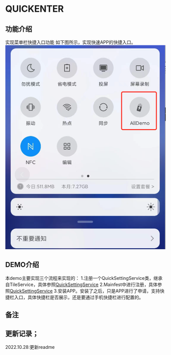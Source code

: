 # QUICKENTER

## 功能介绍
实现菜单栏快捷入口功能
如下图所示，实现快速APP的快捷入口。
![image](picture/QUICKENTER.png)

## DEMO介绍
本demo主要实现三个流程来实现的：
1.注册一个QuickSettingService类，继承自TileService，具体参照<a href="https://github.com/aa5279aa/android_all_demo/tree/master/DemoClient/READMELIST#README_JVMTI">QuickSettingService</a>
2.Mainfest中进行注册，具体参照<a href="https://github.com/aa5279aa/android_all_demo/tree/master/DemoClient/READMELIST#README_JVMTI">QuickSettingService</a>
3.安装APP。安装了之后，只是APP进行了申请，支持快捷栏入口，具体快捷栏是否展示，还是要通过手机快捷栏进行配置的。


## 备注

## 更新记录；
2022.10.28:更新readme

  


